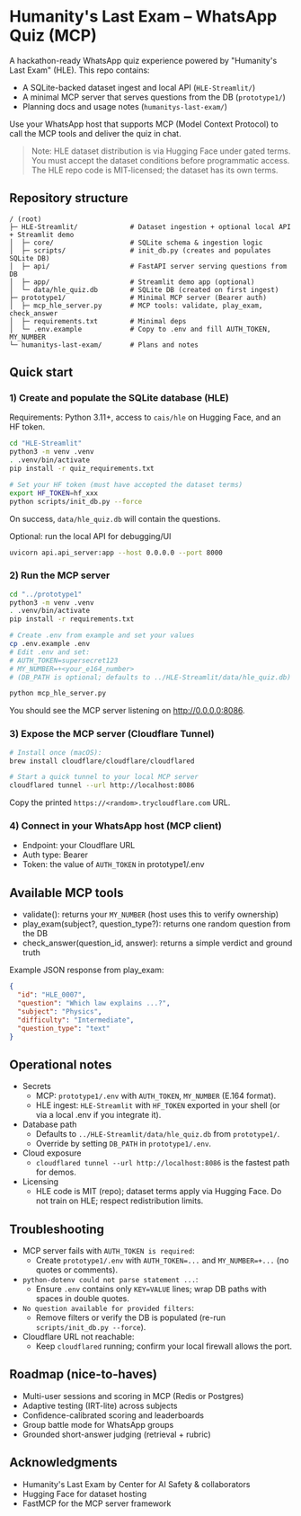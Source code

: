 # Humanity's Last Exam – WhatsApp Quiz (MCP)

A hackathon-ready WhatsApp quiz experience powered by "Humanity's Last Exam" (HLE). This repo contains:

- A SQLite-backed dataset ingest and local API (`HLE-Streamlit/`)
- A minimal MCP server that serves questions from the DB (`prototype1/`)
- Planning docs and usage notes (`humanitys-last-exam/`)

Use your WhatsApp host that supports MCP (Model Context Protocol) to call the MCP tools and deliver the quiz in chat.

> Note: HLE dataset distribution is via Hugging Face under gated terms. You must accept the dataset conditions before programmatic access. The HLE repo code is MIT-licensed; the dataset has its own terms.

## Repository structure

```
/ (root)
├─ HLE-Streamlit/             # Dataset ingestion + optional local API + Streamlit demo
│  ├─ core/                   # SQLite schema & ingestion logic
│  ├─ scripts/                # init_db.py (creates and populates SQLite DB)
│  ├─ api/                    # FastAPI server serving questions from DB
│  ├─ app/                    # Streamlit demo app (optional)
│  └─ data/hle_quiz.db        # SQLite DB (created on first ingest)
├─ prototype1/                # Minimal MCP server (Bearer auth)
│  ├─ mcp_hle_server.py       # MCP tools: validate, play_exam, check_answer
│  ├─ requirements.txt        # Minimal deps
│  └─ .env.example            # Copy to .env and fill AUTH_TOKEN, MY_NUMBER
└─ humanitys-last-exam/       # Plans and notes
```

## Quick start

### 1) Create and populate the SQLite database (HLE)

Requirements: Python 3.11+, access to `cais/hle` on Hugging Face, and an HF token.

```bash
cd "HLE-Streamlit"
python3 -m venv .venv
. .venv/bin/activate
pip install -r quiz_requirements.txt

# Set your HF token (must have accepted the dataset terms)
export HF_TOKEN=hf_xxx
python scripts/init_db.py --force
```

On success, `data/hle_quiz.db` will contain the questions.

Optional: run the local API for debugging/UI
```bash
uvicorn api.api_server:app --host 0.0.0.0 --port 8000
```

### 2) Run the MCP server

```bash
cd "../prototype1"
python3 -m venv .venv
. .venv/bin/activate
pip install -r requirements.txt

# Create .env from example and set your values
cp .env.example .env
# Edit .env and set:
# AUTH_TOKEN=supersecret123
# MY_NUMBER=+<your_e164_number>
# (DB_PATH is optional; defaults to ../HLE-Streamlit/data/hle_quiz.db)

python mcp_hle_server.py
```

You should see the MCP server listening on http://0.0.0.0:8086.

### 3) Expose the MCP server (Cloudflare Tunnel)

```bash
# Install once (macOS):
brew install cloudflare/cloudflare/cloudflared

# Start a quick tunnel to your local MCP server
cloudflared tunnel --url http://localhost:8086
```

Copy the printed `https://<random>.trycloudflare.com` URL.

### 4) Connect in your WhatsApp host (MCP client)
- Endpoint: your Cloudflare URL
- Auth type: Bearer
- Token: the value of `AUTH_TOKEN` in prototype1/.env

## Available MCP tools

- validate(): returns your `MY_NUMBER` (host uses this to verify ownership)
- play_exam(subject?, question_type?): returns one random question from the DB
- check_answer(question_id, answer): returns a simple verdict and ground truth

Example JSON response from play_exam:
```json
{
  "id": "HLE_0007",
  "question": "Which law explains ...?",
  "subject": "Physics",
  "difficulty": "Intermediate",
  "question_type": "text"
}
```

## Operational notes

- Secrets
  - MCP: `prototype1/.env` with `AUTH_TOKEN`, `MY_NUMBER` (E.164 format).
  - HLE ingest: `HLE-Streamlit` with `HF_TOKEN` exported in your shell (or via a local .env if you integrate it).
- Database path
  - Defaults to `../HLE-Streamlit/data/hle_quiz.db` from `prototype1/`.
  - Override by setting `DB_PATH` in `prototype1/.env`.
- Cloud exposure
  - `cloudflared tunnel --url http://localhost:8086` is the fastest path for demos.
- Licensing
  - HLE code is MIT (repo); dataset terms apply via Hugging Face. Do not train on HLE; respect redistribution limits.

## Troubleshooting

- MCP server fails with `AUTH_TOKEN is required`:
  - Create `prototype1/.env` with `AUTH_TOKEN=...` and `MY_NUMBER=+...` (no quotes or comments).
- `python-dotenv could not parse statement ...`:
  - Ensure `.env` contains only `KEY=VALUE` lines; wrap DB paths with spaces in double quotes.
- `No question available for provided filters`:
  - Remove filters or verify the DB is populated (re-run `scripts/init_db.py --force`).
- Cloudflare URL not reachable:
  - Keep `cloudflared` running; confirm your local firewall allows the port.

## Roadmap (nice-to-haves)

- Multi-user sessions and scoring in MCP (Redis or Postgres)
- Adaptive testing (IRT-lite) across subjects
- Confidence-calibrated scoring and leaderboards
- Group battle mode for WhatsApp groups
- Grounded short-answer judging (retrieval + rubric)

## Acknowledgments

- Humanity's Last Exam by Center for AI Safety & collaborators
- Hugging Face for dataset hosting
- FastMCP for the MCP server framework
